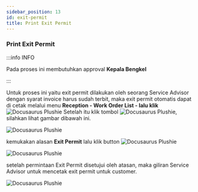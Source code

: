 ```yaml
---
sidebar_position: 13
id: exit-permit
title: Print Exit Permit
---
```


### Print Exit Permit

:::info INFO

Pada proses ini membutuhkan approval **Kepala Bengkel**

:::

Untuk proses ini yaitu exit permit dilakukan oleh seorang Service Advisor dengan syarat invoice harus sudah terbit, maka exit permit otomatis dapat di cetak melalui menu **Reception - Work Order List - lalu klik** ![Docusaurus Plushie](/img/general-repair/exit-permit/tigatitik.png) Setelah itu klik tombol ![Docusaurus Plushie](/img/general-repair/exit-permit/printexitpermit.png), silahkan lihat gambar dibawah ini.

![Docusaurus Plushie](/img/general-repair/exit-permit/1.png)

kemukakan alasan **Exit Permit** lalu klik button ![Docusaurus Plushie](/img/general-repair/exit-permit/process.png)

![Docusaurus Plushie](/img/general-repair/exit-permit/3.png)

setelah permintaan Exit Permit disetujui oleh atasan, maka giliran Service Advisor untuk mencetak exit permit untuk customer.

![Docusaurus Plushie](/img/general-repair/exit-permit/2.png)